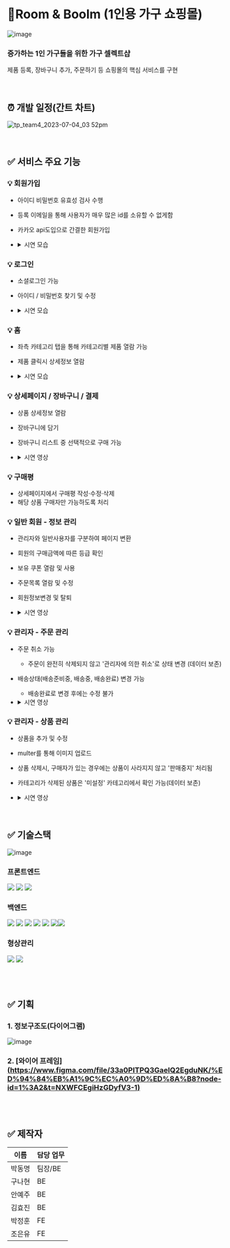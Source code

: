 # 🤗Room & Boolm (1인용 가구 쇼핑몰)


![image](https://github.com/GAW00/tp_team4/assets/125619374/384351ec-8035-4f30-ac38-4e4bab51893d)

### 증가하는 1인 가구들을 위한 가구 셀렉트샵

제품 등록, 장바구니 추가, 주문하기 등 쇼핑몰의 핵심 서비스를 구현

<br/>

## ⏰ 개발 일정(간트 차트)

![tp_team4_2023-07-04_03 52pm](https://github.com/GAW00/tp_team4/assets/125619374/09f0b865-fd3e-43bc-bbbe-167f696c1a12)

<br/>

## ✅ 서비스 주요 기능

### 💡 회원가입
- 아이디 비밀번호 유효성 검사 수행
- 등록 이메일을 통해 사용자가 매우 많은 id를 소유할 수 없게함
- 카카오 api도입으로 간결한 회원가입
- <details><summary>시연 모습</summary>

  ![image](https://github.com/GAW00/tp_team4/assets/125619374/1694c2ce-e442-4aa9-b5c0-5d00f18948fd)

  </details>

### 💡 로그인
- 소셜로그인 가능
- 아이디 / 비밀번호 찾기 및 수정
- <details><summary>시연 모습</summary>

  ![image](https://github.com/GAW00/tp_team4/assets/125619374/a59e41b9-6709-43ae-8079-57c7bb88fa8a)
  ![image](https://github.com/GAW00/tp_team4/assets/125619374/650579bd-d0c9-4e2b-b35a-acf1454247de)

  </details>

### 💡 홈
- 좌측 카테고리 탭을 통해 카테고리별 제품 열람 가능
- 제품 클릭시 상세정보 열람
- <details><summary>시연 모습</summary>

  ![image](https://github.com/GAW00/tp_team4/assets/125619374/fbe3bbe0-0071-4356-98cf-8bba69066d33)
  ![image](https://github.com/GAW00/tp_team4/assets/125619374/6ad6ff22-8c2f-42c9-9ba9-5956f985f316)

  </details>

### 💡 상세페이지 / 장바구니 / 결제
- 상품 상세정보 열람
- 장바구니에 담기
- 장바구니 리스트 중 선택적으로 구매 가능
- <details><summary>시연 영상</summary>
  
  ![상세주문](https://github.com/GAW00/tp_team4/assets/125619374/6e93225c-afcd-4fd1-96c3-b809a0175d9f)

  </details>

### 💡 구매평
- 상세페이지에서 구매평 작성·수정·삭제
- 해당 상품 구매자만 가능하도록 처리

### 💡 일반 회원 - 정보 관리
- 관리자와 일반사용자를 구분하여 페이지 변환
- 회원의 구매금액에 따른 등급 확인
- 보유 쿠폰 열람 및 사용
- 주문목록 열람 및 수정
- 회원정보변경 및 탈퇴
- <details><summary>시연 영상</summary>

  https://github.com/GAW00/tp_team4/assets/125619374/436ce200-b312-4879-a80d-d49c17d39020

  </details>

### 💡 관리자 - 주문 관리
- 주문 취소 가능
  - 주문이 완전히 삭제되지 않고 '관리자에 의한 취소'로 상태 변경 (데이터 보존)
- 배송상태(배송준비중, 배송중, 배송완료) 변경 가능
  -  배송완료로 변경 후에는 수정 불가
- <details><summary>시연 영상</summary>

  ![공지사항](https://github.com/GAW00/tp_team4/assets/125619374/92a93232-8936-4ac0-977a-ba247df42483)

  </details>

### 💡 관리자 - 상품 관리
- 상품을 추가 및 수정
- multer를 통해 이미지 업로드
- 상품 삭제시, 구매자가 있는 경우에는 상품이 사라지지 않고 '판매중지' 처리됨
- 카테고리가 삭제된 상품은 '미설정' 카테고리에서 확인 가능(데이터 보존)
- <details><summary>시연 영상</summary>

  ![관리자제품](https://github.com/GAW00/tp_team4/assets/125619374/68fd1ac6-38d5-436e-9f8e-5efa48b35303)

  </details>



<br/>

## ✅ 기술스택

![image](https://github.com/GAW00/tp_team4/assets/125619374/682a04ef-73e9-4f7b-9185-dfabb2ffdc4e)

### 프론트엔드

  <img src="https://img.shields.io/badge/HTML5-E34F26?style=flat-square&logo=HTML5&logoColor=white"/> <img src="https://img.shields.io/badge/CSS3-1572B6?style=flat-square&logo=CSS3&logoColor=white"/> <img src="https://img.shields.io/badge/JavaScript-F7DF1E?style=flat-square&logo=JavaScript&logoColor=white"/>

### 백엔드

  <img src="https://img.shields.io/badge/Node.js-339933?style=flat-square&logo=Node.js&logoColor=white"/> <img src="https://img.shields.io/badge/java-007396?style=for-the-badge&logo=java&logoColor=white"> <img src="https://img.shields.io/badge/jquery-0769AD?style=for-the-badge&logo=jquery&logoColor=white"> <img src="https://img.shields.io/badge/oracle-F80000?style=for-the-badge&logo=oracle&logoColor=white"> <img src="https://img.shields.io/badge/spring-6DB33F?style=for-the-badge&logo=spring&logoColor=white"> <img src="https://img.shields.io/badge/bootstrap-7952B3?style=for-the-badge&logo=bootstrap&logoColor=white"><img src="https://img.shields.io/badge/apache tomcat-F8DC75?style=for-the-badge&logo=apachetomcat&logoColor=white">

### 형상관리

  <img src="https://img.shields.io/badge/github-181717?style=for-the-badge&logo=github&logoColor=white"> <img src="https://img.shields.io/badge/git-F05032?style=for-the-badge&logo=git&logoColor=white">


<br/>
<br/>

## ✅ 기획

### 1. 정보구조도(다이어그램)
![image](https://github.com/GAW00/tp_team4/assets/125619374/37499162-f1d6-4b61-820c-1a0db9435971)

### 2. [와이어 프레임][(https://www.figma.com/file/33a0PITPQ3GaelQ2EgduNK/%ED%94%84%EB%A1%9C%EC%A0%9D%ED%8A%B8?node-id=1%3A2&t=NXWFCEgiHzGDyfV3-1)](https://www.figma.com/file/7mTVSIZPz6HJyIOl6LjDYd/TP_4%EC%A1%B0-%EC%87%BC%ED%95%91%EB%AA%B0?type=design&node-id=0-1&mode=design&t=p50DF7K2ime0xLu0-0)


<br/>



<br/>

## ✅ 제작자

| 이름   | 담당 업무 |
| ------ | --------- |
| 박동명 | 팀장/BE   |
| 구나현 | BE        |
| 안예주 | BE        |
| 김효진 | BE        |
| 박정훈 | FE        |
| 조은유 | FE        |

<br />
